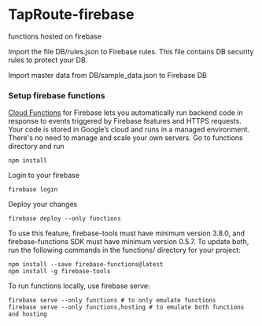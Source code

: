 # TapRoute-firebase
functions hosted on firebase

Import the file DB/rules.json to Firebase rules. This file contains DB security rules to protect your DB.

Import master data from DB/sample_data.json to Firebase DB

### Setup firebase functions
[Cloud Functions](https://firebase.google.com/docs/functions/) for Firebase lets you automatically run backend code in response to events triggered by Firebase features and HTTPS requests. Your code is stored in Google’s cloud and runs in a managed environment. There's no need to manage and scale your own servers.
Go to functions directory and run
```
npm install
```

Login to your firebase

```
firebase login
```

Deploy your changes
```
firebase deploy --only functions
```

To use this feature, firebase-tools must have minimum version 3.8.0, and firebase-functions SDK must have minimum version 0.5.7. To update both, run the following commands in the functions/ directory for your project:

```
npm install --save firebase-functions@latest
npm install -g firebase-tools
```
To run functions locally, use firebase serve:
```
firebase serve --only functions # to only emulate functions
firebase serve --only functions,hosting # to emulate both functions and hosting
```